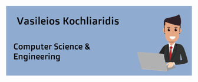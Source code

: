 ![Header Image](https://github.com/kochlisGit/kochlisGit/blob/main/assets/images/profile_image.png)
